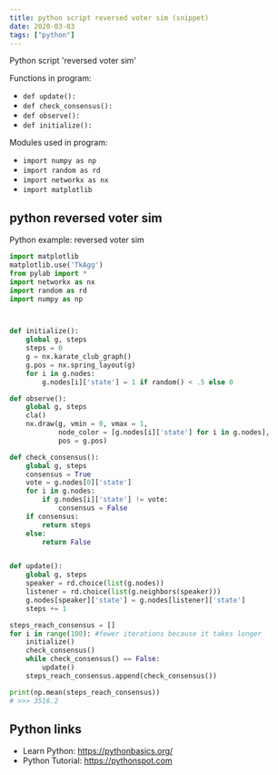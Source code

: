 ```yaml
---
title: python script reversed voter sim (snippet)
date: 2020-03-03
tags: ["python"]
---
```

Python script 'reversed voter sim'

Functions in program: 
* `def update():`
* `def check_consensus():`
* `def observe():`
* `def initialize():`

Modules used in program: 
* `import numpy as np`
* `import random as rd`
* `import networkx as nx`
* `import matplotlib`

## python reversed voter sim

Python example: reversed voter sim

```python
import matplotlib
matplotlib.use('TkAgg')
from pylab import *
import networkx as nx
import random as rd
import numpy as np



def initialize():
    global g, steps
    steps = 0
    g = nx.karate_club_graph()
    g.pos = nx.spring_layout(g)
    for i in g.nodes:
        g.nodes[i]['state'] = 1 if random() < .5 else 0

def observe():
    global g, steps
    cla()
    nx.draw(g, vmin = 0, vmax = 1,
            node_color = [g.nodes[i]['state'] for i in g.nodes],
            pos = g.pos)

def check_consensus():
    global g, steps
    consensus = True
    vote = g.nodes[0]['state']
    for i in g.nodes:
        if g.nodes[i]['state'] != vote:
            consensus = False
    if consensus:
        return steps
    else:
        return False


def update():
    global g, steps
    speaker = rd.choice(list(g.nodes))
    listener = rd.choice(list(g.neighbors(speaker)))
    g.nodes[speaker]['state'] = g.nodes[listener]['state']
    steps += 1

steps_reach_consensus = []
for i in range(100): #fewer iterations because it takes longer
    initialize()
    check_consensus()
    while check_consensus() == False:
        update()
    steps_reach_consensus.append(check_consensus())

print(np.mean(steps_reach_consensus))
# >>> 3516.2

```

## Python links

- Learn Python: https://pythonbasics.org/
- Python Tutorial: https://pythonspot.com
